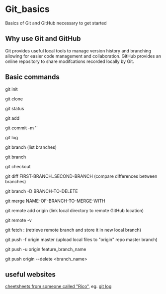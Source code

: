 # Git_basics
Basics of Git and GitHub necessary to get started

## Why use Git and GitHub

Git provides useful local tools to manage version history and branching allowing for easier code management and collaboration. GitHub provides an online repository to share modifcations recorded locally by Git. 

## Basic commands

git init

git clone <repo url>

git status

git add

git commit -m '<insert mesage here>'

git log

git branch (list branches)

git branch <name-of-new-branch>

git checkout <name-of-branch>
  
git diff FIRST-BRANCH..SECOND-BRANCH (compare differences between branches)

git branch -D BRANCH-TO-DELETE

git merge NAME-OF-BRANCH-TO-MERGE-WITH
  
git remote add origin <repo URL> (link local directory to remote GitHub location)
  
git remote -v

git fetch <remote-repo> <remote-branch>:<local-branch> (retrieve remote branch and store it in new local branch)

git push -f origin master (upload local files to "origin" repo master branch)

git push -u origin feature_branch_name

git push origin --delete <branch_name>

## useful websites

[cheetsheets from someone called "Rico"](https://devhints.io/), eg. [git log](https://devhints.io/git-log)



